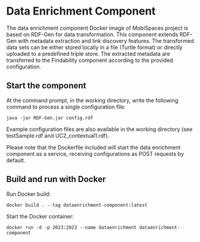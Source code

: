 # Data Enrichment Component
The data enrichment component Docker image of MobiSpaces project is based on RDF-Gen for data transformation. This component extends RDF-Gen with metadata extraction and link discovery features. The transformed data sets can be either stored locally in a file (Turtle format) or directly uploaded to a predefined triple store. The extracted metadata are transferred to the Findability component according to the provided configuration. 

## Start the component 

At the command prompt, in the working directory, write the following command to process a single configuration file:
```
java -jar RDF-Gen.jar config.rdf
```
Example configuration files are also available in the working directory (see testSample.rdf and UC2_contextual1.rdf). 

Please note that the Dockerfile included will start the data enrichment component as a service, receiving configurations as POST requests by default.

## Build and run with Docker

Run Docker build:

```
docker build . --tag dataenrichment-component:latest
```

Start the Docker container:

```
docker run -d -p 2023:2023 --name dataenrichment dataenrichment-component
```
